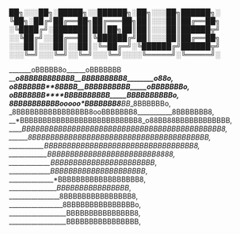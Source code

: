 ██╗░░░██╗░█████╗░░██████╗░██╗░░░██╗██████╗░
╚██╗░██╔╝██╔══██╗██╔═══██╗██║░░░██║██╔══██╗
░╚████╔╝░███████║██║██╗██║██║░░░██║██████╦╝
░░╚██╔╝░░██╔══██║╚██████╔╝██║░░░██║██╔══██╗
░░░██║░░░██║░░██║░╚═██╔═╝░╚██████╔╝██████╦╝
░░░╚═╝░░░╚═╝░░╚═╝░░░╚═╝░░░░╚═════╝░╚═════╝░




_______oBBBBB8o______oBBBBBBB
_____o8BBBBBBBBBBB__BBBBBBBBB8________o88o,
___o8BBBBBB**8BBBB__BBBBBBBBBB_____oBBBBBBBo,
__oBBBBBBB*___***___BBBBBBBBBB_____BBBBBBBBBBo,
_8BBBBBBBBBBooooo___*BBBBBBB8______*BB*_8BBBBBBo,
_8BBBBBBBBBBBBBBBB8ooBBBBBBB8___________8BBBBBBB8,
__*BBBBBBBBBBBBBBBBBBBBBBBBBB8_o88BB88BBBBBBBBBBBB,
____*BBBBBBBBBBBBBBBBBBBBBBBBBBBBBBBBBBBBBBBBBBBB8,
______**8BBBBBBBBBBBBBBBBBBBBBBBBBBBBBBBBBBBBBBB*,
___________*BBBBBBBBBBBBBBBBBBBBBBBBBBBBBBBBB8*,
____________*BBBBBBBBBBBBBBBBBBBBBBBB8888**,
_____________BBBBBBBBBBBBBBBBBBBBBBB*,
_____________*BBBBBBBBBBBBBBBBBBBBB*,
______________*BBBBBBBBBBBBBBBBBB8,
_______________*BBBBBBBBBBBBBBBB*,
________________8BBBBBBBBBBBBBBB8,
_________________8BBBBBBBBBBBBBBBo,
__________________BBBBBBBBBBBBBBB8,
__________________BBBBBBBBBBBBBBBB,
